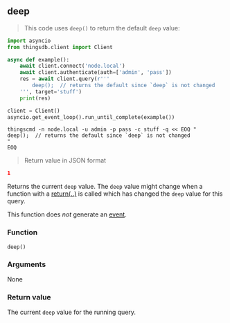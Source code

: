 ## deep

> This code uses `deep()` to return the default `deep` value:

```python
import asyncio
from thingsdb.client import Client

async def example():
    await client.connect('node.local')
    await client.authenticate(auth=['admin', 'pass'])
    res = await client.query(r'''
        deep();  // returns the default since `deep` is not changed
    ''', target='stuff')
    print(res)

client = Client()
asyncio.get_event_loop().run_until_complete(example())
```

```shell
thingscmd -n node.local -u admin -p pass -c stuff -q << EOQ "
deep();  // returns the default since `deep` is not changed
"
EOQ
```

> Return value in JSON format

```json
1
```

Returns the current `deep` value. The `deep` value might change when a function with a [return(..)](#return) is called which has changed the `deep` value for this query.

This function does *not* generate an [event](#events).

### Function
`deep()`

### Arguments
None

### Return value
The current `deep` value for the running query.
